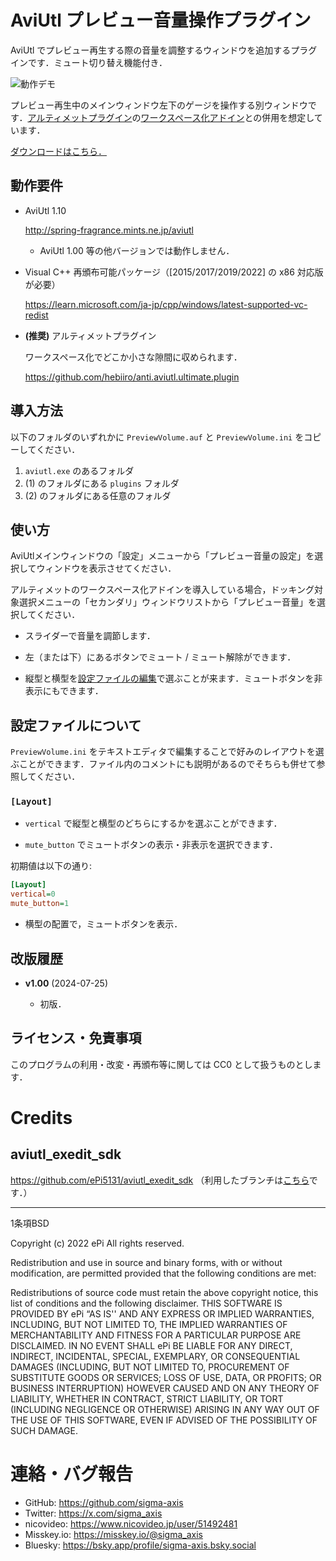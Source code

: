 # AviUtl プレビュー音量操作プラグイン

AviUtl でプレビュー再生する際の音量を調整するウィンドウを追加するプラグインです．ミュート切り替え機能付き．

![動作デモ](https://github.com/user-attachments/assets/d5f8da48-180a-4060-97ef-76855671fd36)

プレビュー再生中のメインウィンドウ左下のゲージを操作する別ウィンドウです．[アルティメットプラグイン](https://github.com/hebiiro/anti.aviutl.ultimate.plugin)の[ワークスペース化アドイン](https://github.com/hebiiro/anti.aviutl.ultimate.plugin/wiki/workspace)との併用を想定しています．

[ダウンロードはこちら．](https://github.com/sigma-axis/aviutl_PreviewVolume/releases)

## 動作要件

- AviUtl 1.10

  http://spring-fragrance.mints.ne.jp/aviutl
  - AviUtl 1.00 等の他バージョンでは動作しません．

- Visual C++ 再頒布可能パッケージ（\[2015/2017/2019/2022\] の x86 対応版が必要）

  https://learn.microsoft.com/ja-jp/cpp/windows/latest-supported-vc-redist

- **(推奨)** アルティメットプラグイン

  ワークスペース化でどこか小さな隙間に収められます．

  https://github.com/hebiiro/anti.aviutl.ultimate.plugin


## 導入方法

以下のフォルダのいずれかに `PreviewVolume.auf` と `PreviewVolume.ini` をコピーしてください．

1. `aviutl.exe` のあるフォルダ
1. (1) のフォルダにある `plugins` フォルダ
1. (2) のフォルダにある任意のフォルダ


## 使い方

AviUtlメインウィンドウの「設定」メニューから「プレビュー音量の設定」を選択してウィンドウを表示させてください．

アルティメットのワークスペース化アドインを導入している場合，ドッキング対象選択メニューの「セカンダリ」ウィンドウリストから「プレビュー音量」を選択してください．

- スライダーで音量を調節します．

- 左（または下）にあるボタンでミュート / ミュート解除ができます．

- 縦型と横型を[設定ファイルの編集](#設定ファイルについて)で選ぶことが来ます．ミュートボタンを非表示にもできます．

## 設定ファイルについて

`PreviewVolume.ini` をテキストエディタで編集することで好みのレイアウトを選ぶことができます．ファイル内のコメントにも説明があるのでそちらも併せて参照してください．

### `[Layout]`

- `vertical` で縦型と横型のどちらにするかを選ぶことができます．

- `mute_button` でミュートボタンの表示・非表示を選択できます．

初期値は以下の通り:

```ini
[Layout]
vertical=0
mute_button=1
```
- 横型の配置で，ミュートボタンを表示．


## 改版履歴

- **v1.00** (2024-07-25)

  - 初版．


## ライセンス・免責事項

このプログラムの利用・改変・再頒布等に関しては CC0 として扱うものとします．


#  Credits

##  aviutl_exedit_sdk

https://github.com/ePi5131/aviutl_exedit_sdk （利用したブランチは[こちら](https://github.com/sigma-axis/aviutl_exedit_sdk/tree/self-use)です．）

---

1条項BSD

Copyright (c) 2022
ePi All rights reserved.

Redistribution and use in source and binary forms, with or without modification, are permitted provided that the following conditions are met:

Redistributions of source code must retain the above copyright notice, this list of conditions and the following disclaimer.
THIS SOFTWARE IS PROVIDED BY ePi “AS IS'' AND ANY EXPRESS OR IMPLIED WARRANTIES, INCLUDING, BUT NOT LIMITED TO, THE IMPLIED WARRANTIES OF MERCHANTABILITY AND FITNESS FOR A PARTICULAR PURPOSE ARE DISCLAIMED. IN NO EVENT SHALL ePi BE LIABLE FOR ANY DIRECT, INDIRECT, INCIDENTAL, SPECIAL, EXEMPLARY, OR CONSEQUENTIAL DAMAGES (INCLUDING, BUT NOT LIMITED TO, PROCUREMENT OF SUBSTITUTE GOODS OR SERVICES; LOSS OF USE, DATA, OR PROFITS; OR BUSINESS INTERRUPTION) HOWEVER CAUSED AND ON ANY THEORY OF LIABILITY, WHETHER IN CONTRACT, STRICT LIABILITY, OR TORT (INCLUDING NEGLIGENCE OR OTHERWISE) ARISING IN ANY WAY OUT OF THE USE OF THIS SOFTWARE, EVEN IF ADVISED OF THE POSSIBILITY OF SUCH DAMAGE.


#  連絡・バグ報告

- GitHub: https://github.com/sigma-axis
- Twitter: https://x.com/sigma_axis
- nicovideo: https://www.nicovideo.jp/user/51492481
- Misskey.io: https://misskey.io/@sigma_axis
- Bluesky: https://bsky.app/profile/sigma-axis.bsky.social
